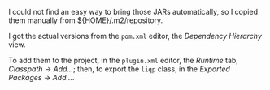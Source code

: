I could not find an easy way to bring those JARs automatically, so I copied
them manually from ${HOME}/.m2/repository.

I got the actual versions from the `pom.xml` editor, the _Dependency
Hierarchy_ view.

To add them to the project, in the `plugin.xml` editor, the _Runtime_ tab, 
_Classpath_ -> _Add..._; then, to export the `liqp` class, in the 
_Exported Packages_ -> _Add..._.

